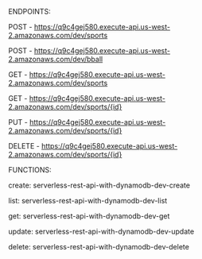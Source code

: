
ENDPOINTS:

  POST - https://q9c4gej580.execute-api.us-west-2.amazonaws.com/dev/sports
  
  POST - https://q9c4gej580.execute-api.us-west-2.amazonaws.com/dev/bball
  
  GET - https://q9c4gej580.execute-api.us-west-2.amazonaws.com/dev/sports
  
  GET - https://q9c4gej580.execute-api.us-west-2.amazonaws.com/dev/sports/{id}
  
  PUT - https://q9c4gej580.execute-api.us-west-2.amazonaws.com/dev/sports/{id}
  
  DELETE - https://q9c4gej580.execute-api.us-west-2.amazonaws.com/dev/sports/{id}
  
FUNCTIONS:

  create: serverless-rest-api-with-dynamodb-dev-create
  
  list: serverless-rest-api-with-dynamodb-dev-list
  
  get: serverless-rest-api-with-dynamodb-dev-get
  
  update: serverless-rest-api-with-dynamodb-dev-update
  
  delete: serverless-rest-api-with-dynamodb-dev-delete
  
